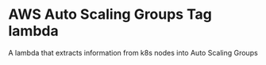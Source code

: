 # AWS Auto Scaling Groups Tag lambda

A lambda that extracts information from k8s nodes into Auto Scaling Groups
